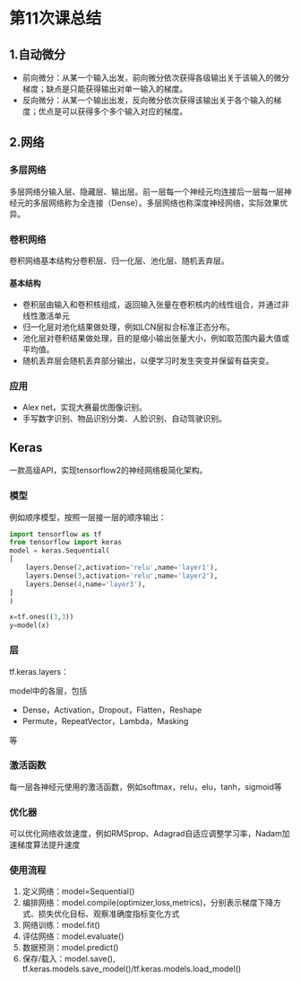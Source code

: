# 第11次课总结

## 1.自动微分

* 前向微分：从某一个输入出发，前向微分依次获得各级输出关于该输入的微分梯度；缺点是只能获得输出对单一输入的梯度。
* 反向微分：从某一个输出出发，反向微分依次获得该输出关于各个输入的梯度；优点是可以获得多个多个输入对应的梯度。

## 2.网络

### 多层网络

多层网络分输入层、隐藏层、输出层。前一层每一个神经元均连接后一层每一层神经元的多层网络称为全连接（Dense）。多层网络也称深度神经网络，实际效果优异。

### 卷积网络

卷积网络基本结构分卷积层、归一化层、池化层、随机丢弃层。

#### 基本结构

* 卷积层由输入和卷积核组成，返回输入张量在卷积核内的线性组合，并通过非线性激活单元
* 归一化层对池化结果做处理，例如LCN层拟合标准正态分布。
* 池化层对卷积结果做处理，目的是缩小输出张量大小，例如取范围内最大值或平均值。
* 随机丢弃层会随机丢弃部分输出，以便学习时发生突变并保留有益突变。

### 应用

* Alex net，实现大赛最优图像识别。
* 手写数字识别、物品识别分类、人脸识别、自动驾驶识别。

## Keras

一款高级API，实现tensorflow2的神经网络极简化架构。

### 模型

例如顺序模型，按照一层接一层的顺序输出：

```python
import tensorflow as tf
from tensorflow import keras
model = keras.Sequential(
[
    layers.Dense(2,activation='relu',name='layer1'),
    layers.Dense(3,activation='relu',name='layer2'),
    layers.Dense(4,name='layer3'),
]
)

x=tf.ones((3,3))
y=model(x)
```

### 层

tf.keras.layers：

model中的各层，包括

* Dense，Activation，Dropout，Flatten，Reshape
* Permute，RepeatVector，Lambda，Masking

等

### 激活函数

每一层各神经元使用的激活函数，例如softmax，relu，elu，tanh，sigmoid等

### 优化器

可以优化网络收敛速度，例如RMSprop、Adagrad自适应调整学习率，Nadam加速梯度算法提升速度

### 使用流程

1. 定义网络：model=Sequential()
2. 编排网络：model.compile(optimizer,loss,metrics)，分别表示梯度下降方式、损失优化目标、观察准确度指标变化方式
3. 网络训练：model.fit()
4. 评估网络：model.evaluate()
5. 数据预测：model.predict()
6. 保存/载入：model.save(), tf.keras.models.save_model()/tf.keras.models.load_model()

